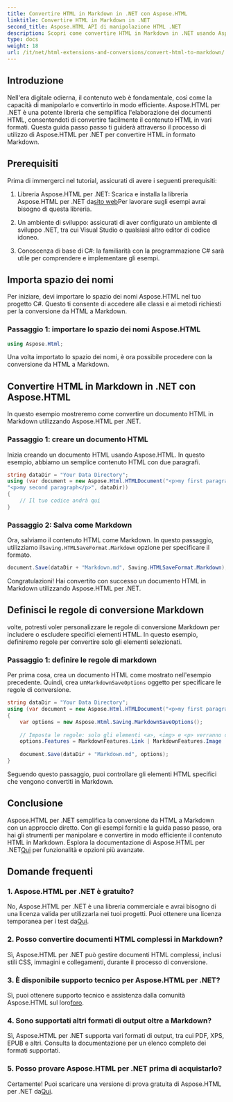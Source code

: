 ```yaml
---
title: Convertire HTML in Markdown in .NET con Aspose.HTML
linktitle: Convertire HTML in Markdown in .NET
second_title: Aspose.HTML API di manipolazione HTML .NET
description: Scopri come convertire HTML in Markdown in .NET usando Aspose.HTML per una manipolazione efficiente dei contenuti. Ottieni una guida passo dopo passo per un processo di conversione senza soluzione di continuità.
type: docs
weight: 18
url: /it/net/html-extensions-and-conversions/convert-html-to-markdown/
---
```


## Introduzione

Nell'era digitale odierna, il contenuto web è fondamentale, così come la capacità di manipolarlo e convertirlo in modo efficiente. Aspose.HTML per .NET è una potente libreria che semplifica l'elaborazione dei documenti HTML, consentendoti di convertire facilmente il contenuto HTML in vari formati. Questa guida passo passo ti guiderà attraverso il processo di utilizzo di Aspose.HTML per .NET per convertire HTML in formato Markdown.

## Prerequisiti

Prima di immergerci nel tutorial, assicurati di avere i seguenti prerequisiti:

1.  Libreria Aspose.HTML per .NET: Scarica e installa la libreria Aspose.HTML per .NET da[sito web](https://releases.aspose.com/html/net/)Per lavorare sugli esempi avrai bisogno di questa libreria.

2. Un ambiente di sviluppo: assicurati di aver configurato un ambiente di sviluppo .NET, tra cui Visual Studio o qualsiasi altro editor di codice idoneo.

3. Conoscenza di base di C#: la familiarità con la programmazione C# sarà utile per comprendere e implementare gli esempi.

## Importa spazio dei nomi

Per iniziare, devi importare lo spazio dei nomi Aspose.HTML nel tuo progetto C#. Questo ti consente di accedere alle classi e ai metodi richiesti per la conversione da HTML a Markdown.

### Passaggio 1: importare lo spazio dei nomi Aspose.HTML

```csharp
using Aspose.Html;
```

Una volta importato lo spazio dei nomi, è ora possibile procedere con la conversione da HTML a Markdown.

## Convertire HTML in Markdown in .NET con Aspose.HTML

In questo esempio mostreremo come convertire un documento HTML in Markdown utilizzando Aspose.HTML per .NET. 

### Passaggio 1: creare un documento HTML

Inizia creando un documento HTML usando Aspose.HTML. In questo esempio, abbiamo un semplice contenuto HTML con due paragrafi.

```csharp
string dataDir = "Your Data Directory";
using (var document = new Aspose.Html.HTMLDocument("<p>my first paragraph</p>" +
"<p>my second paragraph</p>", dataDir))
{
    // Il tuo codice andrà qui
}
```

### Passaggio 2: Salva come Markdown

 Ora, salviamo il contenuto HTML come Markdown. In questo passaggio, utilizziamo il`Saving.HTMLSaveFormat.Markdown` opzione per specificare il formato.

```csharp
document.Save(dataDir + "Markdown.md", Saving.HTMLSaveFormat.Markdown);
```

Congratulazioni! Hai convertito con successo un documento HTML in Markdown utilizzando Aspose.HTML per .NET.

## Definisci le regole di conversione Markdown

volte, potresti voler personalizzare le regole di conversione Markdown per includere o escludere specifici elementi HTML. In questo esempio, definiremo regole per convertire solo gli elementi selezionati.

### Passaggio 1: definire le regole di markdown

 Per prima cosa, crea un documento HTML come mostrato nell'esempio precedente. Quindi, crea un`MarkdownSaveOptions` oggetto per specificare le regole di conversione.

```csharp
string dataDir = "Your Data Directory";
using (var document = new Aspose.Html.HTMLDocument("<p>my first paragraph</p>", dataDir))
{
    var options = new Aspose.Html.Saving.MarkdownSaveOptions();
    
    // Imposta le regole: solo gli elementi <a>, <img> e <p> verranno convertiti in markdown.
    options.Features = MarkdownFeatures.Link | MarkdownFeatures.Image | MarkdownFeatures.AutomaticParagraph;
    
    document.Save(dataDir + "Markdown.md", options);
}
```

Seguendo questo passaggio, puoi controllare gli elementi HTML specifici che vengono convertiti in Markdown.

## Conclusione

 Aspose.HTML per .NET semplifica la conversione da HTML a Markdown con un approccio diretto. Con gli esempi forniti e la guida passo passo, ora hai gli strumenti per manipolare e convertire in modo efficiente il contenuto HTML in Markdown. Esplora la documentazione di Aspose.HTML per .NET[Qui](https://reference.aspose.com/html/net/) per funzionalità e opzioni più avanzate.

## Domande frequenti

### 1. Aspose.HTML per .NET è gratuito?

No, Aspose.HTML per .NET è una libreria commerciale e avrai bisogno di una licenza valida per utilizzarla nei tuoi progetti. Puoi ottenere una licenza temporanea per i test da[Qui](https://purchase.aspose.com/temporary-license/).

### 2. Posso convertire documenti HTML complessi in Markdown?

Sì, Aspose.HTML per .NET può gestire documenti HTML complessi, inclusi stili CSS, immagini e collegamenti, durante il processo di conversione.

### 3. È disponibile supporto tecnico per Aspose.HTML per .NET?

 Sì, puoi ottenere supporto tecnico e assistenza dalla comunità Aspose.HTML sul loro[foro](https://forum.aspose.com/).

### 4. Sono supportati altri formati di output oltre a Markdown?

Sì, Aspose.HTML per .NET supporta vari formati di output, tra cui PDF, XPS, EPUB e altri. Consulta la documentazione per un elenco completo dei formati supportati.

### 5. Posso provare Aspose.HTML per .NET prima di acquistarlo?

 Certamente! Puoi scaricare una versione di prova gratuita di Aspose.HTML per .NET da[Qui](https://releases.aspose.com/).
